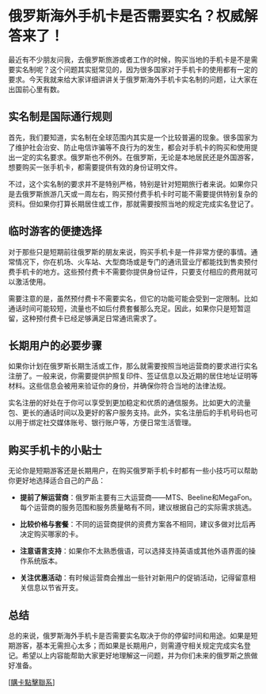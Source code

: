 # 俄罗斯海外手机卡是否需要实名？权威解答来了！

最近有不少朋友问我，去俄罗斯旅游或者工作的时候，购买当地的手机卡是不是需要实名制呢？这个问题其实挺常见的，因为很多国家对于手机卡的使用都有一定的要求。今天我就来给大家详细讲讲关于俄罗斯海外手机卡实名制的问题，让大家在出国前心里有数。

## 实名制是国际通行规则

首先，我们要知道，实名制在全球范围内其实是一个比较普遍的现象。很多国家为了维护社会治安、防止电信诈骗等不良行为的发生，都会对手机卡的购买和使用提出一定的实名要求。俄罗斯也不例外。在俄罗斯，无论是本地居民还是外国游客，想要购买一张手机卡，都需要提供有效的身份证明文件。

不过，这个实名制的要求并不是特别严格，特别是针对短期旅行者来说。如果你只是去俄罗斯旅游几天或一周左右，购买预付费手机卡时可能不需要提供特别复杂的资料。但如果你打算长期居住或工作，那就需要按照当地的规定完成实名登记了。

## 临时游客的便捷选择

对于那些只是短期前往俄罗斯的朋友来说，购买手机卡是一件非常方便的事情。通常情况下，你在机场、火车站、大型商场或是专门的通讯营业厅都能找到售卖预付费手机卡的地方。这些预付费卡不需要你提供身份证件，只要支付相应的费用就可以激活使用。

需要注意的是，虽然预付费卡不需要实名，但它的功能可能会受到一定限制。比如通话时间可能较短，流量也不如后付费套餐那么充足。因此，如果你只是短暂逗留，这种预付费卡已经足够满足日常通讯需求了。

## 长期用户的必要步骤

如果你计划在俄罗斯长期生活或工作，那么就需要按照当地运营商的要求进行实名注册了。一般来说，你需要提供护照复印件、签证信息以及近期的居住地址证明等材料。这些信息会被用来验证你的身份，并确保你符合当地的法律法规。

实名注册的好处在于你可以享受到更加稳定和优质的通信服务。比如更大的流量包、更长的通话时间以及更好的客户服务支持。此外，实名注册后的手机号码也可以用于绑定社交媒体账号、银行账户等，方便日常生活管理。

## 购买手机卡的小贴士

无论你是短期游客还是长期用户，在购买俄罗斯手机卡时都有一些小技巧可以帮助你更好地选择适合自己的产品：

- **提前了解运营商**：俄罗斯主要有三大运营商——MTS、Beeline和MegaFon。每个运营商的服务范围和服务质量略有不同，建议根据自己的实际需求挑选。
  
- **比较价格与套餐**：不同的运营商提供的资费方案各不相同，建议多做对比后再决定购买哪家的卡。

- **注意语言支持**：如果你不太熟悉俄语，可以选择支持英语或其他外语界面的操作系统版本。

- **关注优惠活动**：有时候运营商会推出一些针对新用户的促销活动，记得留意相关信息以节省开支。

## 总结

总的来说，俄罗斯海外手机卡是否需要实名取决于你的停留时间和用途。如果是短期游客，基本无需担心太多；而如果是长期用户，则需遵守相关规定完成实名登记。希望以上内容能帮助大家更好地理解这一问题，并为你们未来的俄罗斯之旅做好准备。

[[購卡點擊聯系](https://t.me/s/esim1088)]
